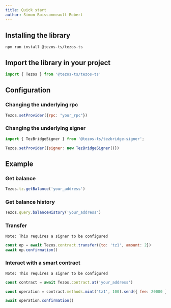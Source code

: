 ```yaml
---
title: Quick start
author: Simon Boissonneault-Robert
---
```


## Installing the library

```
npm run install @tezos-ts/tezos-ts
```

## Import the library in your project

```js
import { Tezos } from '@tezos-ts/tezos-ts'
```

## Configuration

### Changing the underlying rpc

```js
Tezos.setProvider({rpc: "your_rpc"})
```

### Changing the underlying signer

```js
import { TezBridgeSigner } from '@tezos-ts/tezbridge-signer';

Tezos.setProvider({signer: new TezBridgeSigner()})
```

## Example

### Get balance

```js
Tezos.tz.getBalance('your_address')
```

### Get balance history

```js
Tezos.query.balanceHistory('your_address')
```


### Transfer

`Note: This requires a signer to be configured`

```js
const op = await Tezos.contract.transfer({to: 'tz1', amount: 2})
await op.confirmation()
```

### Interact with a smart contract

`Note: This requires a signer to be configured`

```js
const contract = await Tezos.contract.at('your_address')

const operation = contract.methods.mint('tz1', 100).send({ fee: 20000 })

await operation.confirmation()
```